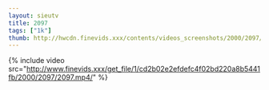 ```yaml
--- 
layout: sieutv
title: 2097
tags: ["1k"]
thumb: http://hwcdn.finevids.xxx/contents/videos_screenshots/2000/2097/preview.mp4.jpg
---
```

{% include video src="http://www.finevids.xxx/get_file/1/cd2b02e2efdefc4f02bd220a8b5441fb/2000/2097/2097.mp4/" %} 
